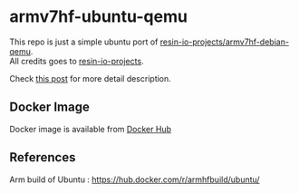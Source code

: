 # armv7hf-ubuntu-qemu
This repo is just a simple ubuntu port of [resin-io-projects/armv7hf-debian-qemu](https://github.com/resin-io-projects/armv7hf-debian-qemu).  
All credits goes to [resin-io-projects](https://github.com/resin-io-projects).  

Check [this post](https://resin.io/blog/building-arm-containers-on-any-x86-machine-even-dockerhub/) for more detail description.

## Docker Image
Docker image is available from [Docker Hub](https://hub.docker.com/r/crowjdh/armhf_ubuntu/)

## References
Arm build of Ubuntu : https://hub.docker.com/r/armhfbuild/ubuntu/
